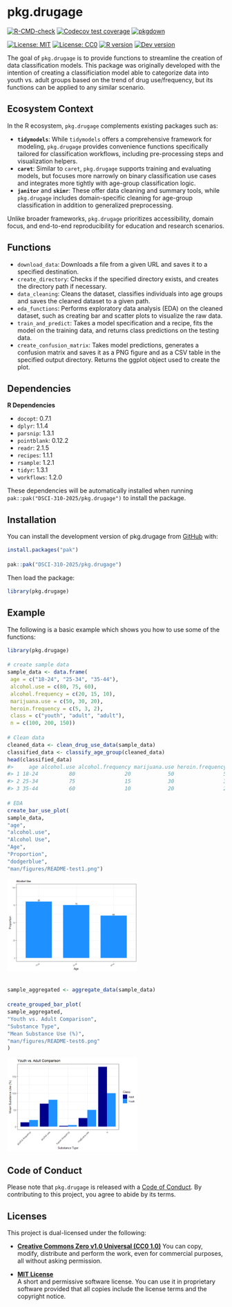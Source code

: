 
<!-- README.md is generated from README.Rmd. Please edit that file -->

# pkg.drugage

<!-- badges: start -->

[![R-CMD-check](https://github.com/DSCI-310-2025/pkg.drugage/actions/workflows/R-CMD-check.yaml/badge.svg)](https://github.com/DSCI-310-2025/pkg.drugage/actions/workflows/R-CMD-check.yaml)
[![Codecov test
coverage](https://codecov.io/gh/DSCI-310-2025/pkg.drugage/graph/badge.svg)](https://app.codecov.io/gh/DSCI-310-2025/pkg.drugage)
[![pkgdown](https://github.com/DSCI-310-2025/pkg.drugage/actions/workflows/pkgdown.yaml/badge.svg)](https://dsci-310-2025.github.io/pkg.drugage/)

[![License:
MIT](https://img.shields.io/badge/License-MIT-yellow.svg)](https://opensource.org/licenses/MIT)
[![License:
CC0](https://img.shields.io/badge/License-CC0-lightgrey.svg)](https://creativecommons.org/publicdomain/zero/1.0/)
[![R
version](https://img.shields.io/badge/R-%3E%3D4.0.0-blue)](https://github.com/DSCI-310-2025/pkg.drugage/blob/main/DESCRIPTION)
[![Dev
version](https://img.shields.io/badge/dev%20version-1.0.0-brightgreen)](https://github.com/DSCI-310-2025/pkg.drugage)
<!-- badges: end -->

The goal of `pkg.drugage` is to provide functions to streamline the
creation of data classification models. This package was originally
developed with the intention of creating a classificiation model able to
categorize data into youth vs. adult groups based on the trend of drug
use/frequency, but its functions can be applied to any similar scenario.

## Ecosystem Context

In the R ecosystem, `pkg.drugage` complements existing packages such as:

- **`tidymodels`**: While `tidymodels` offers a comprehensive framework
  for modeling, `pkg.drugage` provides convenience functions
  specifically tailored for classification workflows, including
  pre-processing steps and visualization helpers.
- **`caret`**: Similar to `caret`, `pkg.drugage` supports training and
  evaluating models, but focuses more narrowly on binary classification
  use cases and integrates more tightly with age-group classification
  logic.
- **`janitor`** and **`skimr`**: These offer data cleaning and summary
  tools, while `pkg.drugage` includes domain-specific cleaning for
  age-group classification in addition to generalized preprocessing.

Unlike broader frameworks, `pkg.drugage` prioritizes accessibility,
domain focus, and end-to-end reproducibility for education and research
scenarios.

## Functions

- `download_data`: Downloads a file from a given URL and saves it to a
  specified destination.
- `create_directory`: Checks if the specified directory exists, and
  creates the directory path if necessary.
- `data_cleaning`: Cleans the dataset, classifies individuals into age
  groups and saves the cleaned dataset to a given path.
- `eda_functions`: Performs exploratory data analysis (EDA) on the
  cleaned dataset, such as creating bar and scatter plots to visualize
  the raw data.
- `train_and_predict`: Takes a model specification and a recipe, fits
  the model on the training data, and returns class predictions on the
  testing data.
- `create_confusion_matrix`: Takes model predictions, generates a
  confusion matrix and saves it as a PNG figure and as a CSV table in
  the specified output directory. Returns the ggplot object used to
  create the plot.

## Dependencies

**R Dependencies**

- `docopt`: 0.7.1
- `dplyr`: 1.1.4
- `parsnip`: 1.3.1
- `pointblank`: 0.12.2
- `readr`: 2.1.5
- `recipes`: 1.1.1
- `rsample`: 1.2.1
- `tidyr`: 1.3.1
- `workflows`: 1.2.0

These dependencies will be automatically installed when running
`pak::pak("DSCI-310-2025/pkg.drugage")` to install the package.

## Installation

You can install the development version of pkg.drugage from
[GitHub](https://github.com/) with:

``` r
install.packages("pak")

pak::pak("DSCI-310-2025/pkg.drugage")
```

Then load the package:

``` r
library(pkg.drugage)
```

## Example

The following is a basic example which shows you how to use some of the
functions:

``` r
library(pkg.drugage)

# create sample data
sample_data <- data.frame(
 age = c("18-24", "25-34", "35-44"),
 alcohol.use = c(80, 75, 60),
 alcohol.frequency = c(20, 15, 10),
 marijuana.use = c(50, 30, 20),
 heroin.frequency = c(5, 3, 2),
 class = c("youth", "adult", "adult"),
 n = c(100, 200, 150))
 
# Clean data
cleaned_data <- clean_drug_use_data(sample_data)
classified_data <- classify_age_group(cleaned_data)
head(classified_data)
#>     age alcohol.use alcohol.frequency marijuana.use heroin.frequency class   n
#> 1 18-24          80                20            50                5 adult 100
#> 2 25-34          75                15            30                3 adult 200
#> 3 35-44          60                10            20                2 adult 150

# EDA
create_bar_use_plot(
sample_data,
"age",
"alcohol.use",
"Alcohol Use",
"Age",
"Proportion",
"dodgerblue",
"man/figures/README-test1.png")
```

<img src="man/figures/README-unnamed-chunk-4-1.png" width="60%" height="60%" />

``` r

sample_aggregated <- aggregate_data(sample_data)

create_grouped_bar_plot(
sample_aggregated,
"Youth vs. Adult Comparison",
"Substance Type",
"Mean Substance Use (%)",
"man/figures/README-test6.png"
)
```

<img src="man/figures/README-unnamed-chunk-4-2.png" width="60%" height="60%" />

## Code of Conduct

Please note that `pkg.drugage` is released with a [Code of
Conduct](https://dsci-310-2025.github.io/pkg.drugage/CODE_OF_CONDUCT.md).
By contributing to this project, you agree to abide by its terms.

## Licenses

This project is dual-licensed under the following:

- **[Creative Commons Zero v1.0 Universal (CC0
  1.0)](https://creativecommons.org/publicdomain/zero/1.0/)** You can
  copy, modify, distribute and perform the work, even for commercial
  purposes, all without asking permission.

- **[MIT License](LICENSE.md)**  
  A short and permissive software license. You can use it in proprietary
  software provided that all copies include the license terms and the
  copyright notice.
